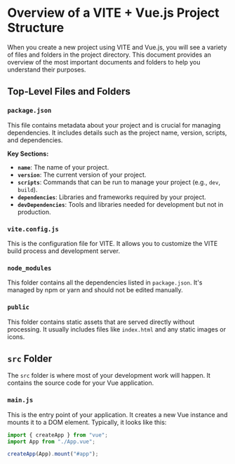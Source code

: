 # Overview of a VITE + Vue.js Project Structure

When you create a new project using VITE and Vue.js, you will see a variety of files and folders in the project directory. This document provides an overview of the most important documents and folders to help you understand their purposes.

## Top-Level Files and Folders

### `package.json`

This file contains metadata about your project and is crucial for managing dependencies. It includes details such as the project name, version, scripts, and dependencies.

**Key Sections:**

- **`name`**: The name of your project.
- **`version`**: The current version of your project.
- **`scripts`**: Commands that can be run to manage your project (e.g., `dev`, `build`).
- **`dependencies`**: Libraries and frameworks required by your project.
- **`devDependencies`**: Tools and libraries needed for development but not in production.

### `vite.config.js`

This is the configuration file for VITE. It allows you to customize the VITE build process and development server.

### `node_modules`

This folder contains all the dependencies listed in `package.json`. It's managed by npm or yarn and should not be edited manually.

### `public`

This folder contains static assets that are served directly without processing. It usually includes files like `index.html` and any static images or icons.

## `src` Folder

The `src` folder is where most of your development work will happen. It contains the source code for your Vue application.

### `main.js`

This is the entry point of your application. It creates a new Vue instance and mounts it to a DOM element. Typically, it looks like this:

```javascript
import { createApp } from "vue";
import App from "./App.vue";

createApp(App).mount("#app");
```
